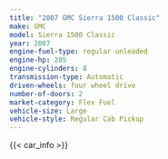 ```yaml
---
title: "2007 GMC Sierra 1500 Classic"
make: GMC
model: Sierra 1500 Classic
year: 2007
engine-fuel-type: regular unleaded
engine-hp: 285
engine-cylinders: 8
transmission-type: Automatic
driven-wheels: four wheel drive
number-of-doors: 2
market-category: Flex Fuel
vehicle-size: Large
vehicle-style: Regular Cab Pickup
---
```


{{< car_info >}}

